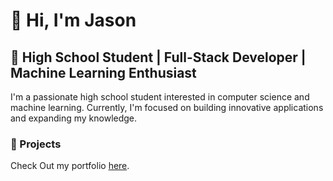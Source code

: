 # 👋 Hi, I'm Jason

## 🚀 High School Student | Full-Stack Developer | Machine Learning Enthusiast

I'm a passionate high school student interested in computer science and machine learning. Currently, I'm focused on building innovative applications and expanding my knowledge.


### 🌟 Projects

Check Out my portfolio [here](https://jasonpitchford.com).
